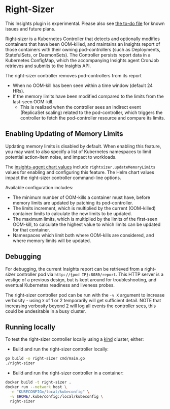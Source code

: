 # Right-Sizer

This Insights plugin is experimental. Please also see [the to-do file](./TODO.md) for known issues and future plans.

Right-sizer is a Kubernetes Controller that detects and optionally modifies containers that have been OOM-killed, and maintains an Insights report of those containers with their owning pod-controllers (such as Deployments, StatefulSets, or DaemonSets). The Controller persists report data in a Kubernetes ConfigMap, which the accompanying Insights agent CronJob retrieves and submits to the Insights API.

The right-sizer controller removes pod-controllers from its report

* When no OOM-kill has been seen within a time window (default 24 HRs).
* If the memory limits have been modified compared to the limits from the last-seen OOM-kill.
	* This is realized when the controller sees an indirect event (ReplicaSet scaling) related to the pod-controller, which triggers the controller to fetch the pod-controller resource and compare its limits.

## Enabling Updating of Memory Limits
 
Updating memory limits is disabled by default. When enabling this feature, you may want to also specify a list of Kubernetes namespaces to limit potential action-item noise, and impact to workloads.

The [insights-agent chart values](https://github.com/FairwindsOps/charts/blob/master/stable/insights-agent/values.yaml) include `rightsizer.updateMemoryLimits` values for enabling and configuring this feature. The Helm chart values impact the right-sizer controller command-line options.

Available configuration includes:

* The minimum number of OOM-kills a container must have, before memory limits are updated by patching its pod-controller.
* The limits increment, which is multiplied by the current (OOM-killed) container limits to calculate the new limits to be updated.
* The maximum limits, which is multiplied by the limits of the first-seen OOM-kill, to calculate the highest value to which limits can be updated for that container.
* Namespaces which limit both where OOM-kills are considered, and where memory limits will be updated.

## Debugging

For debugging, the current Insights report can be retrieved from a right-sizer controller pod via `http://{pod IP}:8080/report`. This HTTP server is a vestige of a previous design, but is kept around for troubleshooting, and eventual Kubernetes readiness and liveness probes.

The right-sizer controller pod can be run with the `-v X` argument to increase verbosity - using `X` of 1 or 2 temporarily will get sufficient detail. NOTE that increasing verbosity beyond 2 will log all events the controller sees, this could be undesirable in a busy cluster.

## Running locally

To test the right-sizer controller locally using a [kind](https://kind.sigs.k8s.io/) cluster, either:

* Build and run the right-sizer controller locally:

```bash
go build -o right-sizer cmd/main.go
./right-sizer
```

* Build and run the right-sizer controller in a container:

```bash
docker build -t right-sizer .
docker run --network host \
  -e "KUBECONFIG=/local/kubeconfig" \
  -v $HOME/.kube/config:/local/kubeconfig \
  right-sizer
```

